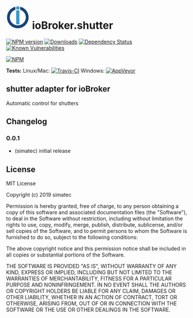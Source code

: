 <h1>
    <img src="admin/shutter.png" width="64"/>
    ioBroker.shutter
</h1>

[![NPM version](http://img.shields.io/npm/v/iobroker.shutter.svg)](https://www.npmjs.com/package/iobroker.shutter)
[![Downloads](https://img.shields.io/npm/dm/iobroker.shutter.svg)](https://www.npmjs.com/package/iobroker.shutter)
[![Dependency Status](https://img.shields.io/david/simatec/iobroker.shutter.svg)](https://david-dm.org/simatec/iobroker.shutter)
[![Known Vulnerabilities](https://snyk.io/test/github/simatec/ioBroker.shutter/badge.svg)](https://snyk.io/test/github/simatec/ioBroker.shutter)

[![NPM](https://nodei.co/npm/iobroker.shutter.png?downloads=true)](https://nodei.co/npm/iobroker.shutter/)

**Tests:** Linux/Mac: [![Travis-CI](http://img.shields.io/travis/simatec/ioBroker.shutter/master.svg)](https://travis-ci.org/simatec/ioBroker.shutter)
Windows: [![AppVeyor](https://ci.appveyor.com/api/projects/status/github/simatec/ioBroker.shutter?branch=master&svg=true)](https://ci.appveyor.com/project/simatec/ioBroker-shutter/)

## shutter adapter for ioBroker

Automatic control for shutters

## Changelog

### 0.0.1
* (simatec) initial release

## License
MIT License

Copyright (c) 2019 simatec

Permission is hereby granted, free of charge, to any person obtaining a copy
of this software and associated documentation files (the "Software"), to deal
in the Software without restriction, including without limitation the rights
to use, copy, modify, merge, publish, distribute, sublicense, and/or sell
copies of the Software, and to permit persons to whom the Software is
furnished to do so, subject to the following conditions:

The above copyright notice and this permission notice shall be included in all
copies or substantial portions of the Software.

THE SOFTWARE IS PROVIDED "AS IS", WITHOUT WARRANTY OF ANY KIND, EXPRESS OR
IMPLIED, INCLUDING BUT NOT LIMITED TO THE WARRANTIES OF MERCHANTABILITY,
FITNESS FOR A PARTICULAR PURPOSE AND NONINFRINGEMENT. IN NO EVENT SHALL THE
AUTHORS OR COPYRIGHT HOLDERS BE LIABLE FOR ANY CLAIM, DAMAGES OR OTHER
LIABILITY, WHETHER IN AN ACTION OF CONTRACT, TORT OR OTHERWISE, ARISING FROM,
OUT OF OR IN CONNECTION WITH THE SOFTWARE OR THE USE OR OTHER DEALINGS IN THE
SOFTWARE.